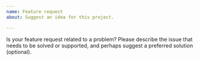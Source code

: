 ```yaml
---
name: Feature request
about: Suggest an idea for this project.

---
```


Is your feature request related to a problem? Please describe the issue that needs to be solved or supported, and perhaps suggest a preferred solution (optional).

